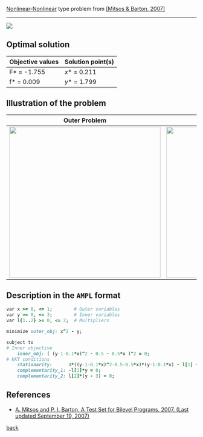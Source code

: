 [Nonlinear-Nonlinear](/test-problems/NLP-NLP-problems) type problem from [\[Mitsos & Barton, 2007\]][Mitsos & Barton, 2007]

---

![](https://github.com/basblsolver/test-problems/wiki/images/mb_2007_23_eq.jpg)

## Optimal solution

Objective values   | Solution point(s) |
------------------ | ----------------- |
F* = -1.755        | _x_* = 0.211      |
f* =  0.009        | _y_* = 1.799      |

## Illustration of the problem

Outer Problem    | Inner Problem    |
---------------- | ---------------- |
<img src="https://github.com/basblsolver/test-problems/wiki/images/mb_2007_23_outer.jpg" width="400"> | <img src="https://github.com/basblsolver/test-problems/wiki/images/mb_2007_23_inner.jpg" width="400"> |

## Description in the `AMPL` format

```ruby
var x >= 0, <= 1;        # Outer variables
var y >= 0, <= 3;        # Inner variables
var l{1..2} >= 0, <= 2;  # Multipliers

minimize outer_obj: x^2 - y;

subject to
# Inner objective
    inner_obj: ( (y-1-0.1*x)^2 - 0.5 - 0.5*x )^2 = 0;
# KKT conditions
    stationarity:      4*((y-1-0.1*x)^2-0.5-0.5*x)*(y-1-0.1*x) - l[1] + l[2] = 0;
    complementarity_1: -l[1]*y = 0;
    complementarity_2: l[2]*(y - 3) = 0;
```

##  References

 - [A. Mitsos and P. I. Barton, A Test Set for Bilevel Programs, 2007. (Last updated September 19, 2007)](https://www.researchgate.net/publication/228455291_A_test_set_for_bilevel_programs)

  [back](/test-problems/NLP-NLP-problems)

[Mitsos & Barton, 2007]: https://www.researchgate.net/publication/228455291_A_test_set_for_bilevel_programs